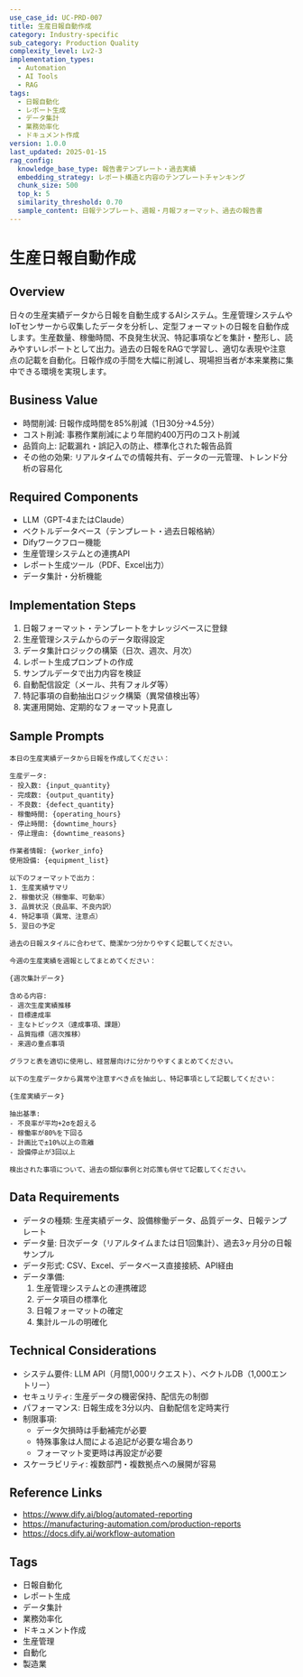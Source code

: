 ```yaml
---
use_case_id: UC-PRD-007
title: 生産日報自動作成
category: Industry-specific
sub_category: Production Quality
complexity_level: Lv2-3
implementation_types:
  - Automation
  - AI Tools
  - RAG
tags:
  - 日報自動化
  - レポート生成
  - データ集計
  - 業務効率化
  - ドキュメント作成
version: 1.0.0
last_updated: 2025-01-15
rag_config:
  knowledge_base_type: 報告書テンプレート・過去実績
  embedding_strategy: レポート構造と内容のテンプレートチャンキング
  chunk_size: 500
  top_k: 5
  similarity_threshold: 0.70
  sample_content: 日報テンプレート、週報・月報フォーマット、過去の報告書
---
```


# 生産日報自動作成

## Overview

日々の生産実績データから日報を自動生成するAIシステム。生産管理システムやIoTセンサーから収集したデータを分析し、定型フォーマットの日報を自動作成します。生産数量、稼働時間、不良発生状況、特記事項などを集計・整形し、読みやすいレポートとして出力。過去の日報をRAGで学習し、適切な表現や注意点の記載を自動化。日報作成の手間を大幅に削減し、現場担当者が本来業務に集中できる環境を実現します。

## Business Value

- 時間削減: 日報作成時間を85%削減（1日30分→4.5分）
- コスト削減: 事務作業削減により年間約400万円のコスト削減
- 品質向上: 記載漏れ・誤記入の防止、標準化された報告品質
- その他の効果: リアルタイムでの情報共有、データの一元管理、トレンド分析の容易化

## Required Components

- LLM（GPT-4またはClaude）
- ベクトルデータベース（テンプレート・過去日報格納）
- Difyワークフロー機能
- 生産管理システムとの連携API
- レポート生成ツール（PDF、Excel出力）
- データ集計・分析機能

## Implementation Steps

1. 日報フォーマット・テンプレートをナレッジベースに登録
2. 生産管理システムからのデータ取得設定
3. データ集計ロジックの構築（日次、週次、月次）
4. レポート生成プロンプトの作成
5. サンプルデータで出力内容を検証
6. 自動配信設定（メール、共有フォルダ等）
7. 特記事項の自動抽出ロジック構築（異常値検出等）
8. 実運用開始、定期的なフォーマット見直し

## Sample Prompts

```
本日の生産実績データから日報を作成してください：

生産データ:
- 投入数: {input_quantity}
- 完成数: {output_quantity}
- 不良数: {defect_quantity}
- 稼働時間: {operating_hours}
- 停止時間: {downtime_hours}
- 停止理由: {downtime_reasons}

作業者情報: {worker_info}
使用設備: {equipment_list}

以下のフォーマットで出力：
1. 生産実績サマリ
2. 稼働状況（稼働率、可動率）
3. 品質状況（良品率、不良内訳）
4. 特記事項（異常、注意点）
5. 翌日の予定

過去の日報スタイルに合わせて、簡潔かつ分かりやすく記載してください。
```

```
今週の生産実績を週報としてまとめてください：

{週次集計データ}

含める内容:
- 週次生産実績推移
- 目標達成率
- 主なトピックス（達成事項、課題）
- 品質指標（週次推移）
- 来週の重点事項

グラフと表を適切に使用し、経営層向けに分かりやすくまとめてください。
```

```
以下の生産データから異常や注意すべき点を抽出し、特記事項として記載してください：

{生産実績データ}

抽出基準:
- 不良率が平均+2σを超える
- 稼働率が80%を下回る
- 計画比で±10%以上の乖離
- 設備停止が3回以上

検出された事項について、過去の類似事例と対応策も併せて記載してください。
```

## Data Requirements

- データの種類: 生産実績データ、設備稼働データ、品質データ、日報テンプレート
- データ量: 日次データ（リアルタイムまたは日1回集計）、過去3ヶ月分の日報サンプル
- データ形式: CSV、Excel、データベース直接接続、API経由
- データ準備:
  1. 生産管理システムとの連携確認
  2. データ項目の標準化
  3. 日報フォーマットの確定
  4. 集計ルールの明確化

## Technical Considerations

- システム要件: LLM API（月間1,000リクエスト）、ベクトルDB（1,000エントリー）
- セキュリティ: 生産データの機密保持、配信先の制御
- パフォーマンス: 日報生成を3分以内、自動配信を定時実行
- 制限事項:
  - データ欠損時は手動補完が必要
  - 特殊事象は人間による追記が必要な場合あり
  - フォーマット変更時は再設定が必要
- スケーラビリティ: 複数部門・複数拠点への展開が容易

## Reference Links

- https://www.dify.ai/blog/automated-reporting
- https://manufacturing-automation.com/production-reports
- https://docs.dify.ai/workflow-automation

## Tags

- 日報自動化
- レポート生成
- データ集計
- 業務効率化
- ドキュメント作成
- 生産管理
- 自動化
- 製造業
